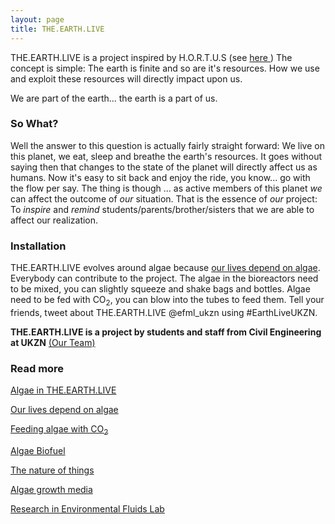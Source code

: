 ```yaml
---
layout: page
title: THE.EARTH.LIVE
---
```


<p>THE.EARTH.LIVE is a project inspired by H.O.R.T.U.S (see <a href="http://www.ecologicstudio.com/v2/project.php?idcat=7&idsubcat=71&idproj=115" target="_blank">here </a>)
The concept is simple: The earth is finite and so are it's resources. How we use and exploit these resources will directly impact upon us.

We are part of the earth... the earth is a part of us.
</p>


### So What?

Well the answer to this question is actually fairly straight forward: We live on this planet, we eat, sleep and breathe the earth's resources. It goes without saying then that changes to the state of the planet will directly affect us as humans. Now it's easy to sit back and enjoy the ride, you know... go with the flow per say. The thing is though ... as active members of this planet _we_ can affect the outcome of _our_ situation. That is the essence of _our_ project: To _inspire_ and _remind_ students/parents/brother/sisters that we are able to affect our realization.


### Installation
THE.EARTH.LIVE evolves around algae because [our lives depend on algae]({{site.url}}/why-algae). Everybody can contribute to the project. The algae in the bioreactors need to be mixed, you can slightly squeeze and shake bags and bottles. Algae need to be fed with CO<sub>2</sub>, you can blow into the tubes to feed them. Tell your friends, tweet about THE.EARTH.LIVE @efml_ukzn using #EarthLiveUKZN.

<!-- link to all EARTH.LIVE.POSTS -->
<!-- can include hard links, but not ideal -->
__THE.EARTH.LIVE is a project by students and staff from Civil Engineering at UKZN__ [(Our Team)]({{site.url}}/earthlive_team)

### Read more
[Algae in THE.EARTH.LIVE]({{site.url}}/about-algae)

[Our lives depend on algae]({{site.url}}/why-algae)

[Feeding algae with CO<sub>2</sub>]({{site.url}}/photosynthesis)

[Algae Biofuel]({{site.url}}/algae-biofuel)

[The nature of things]({{site.url}}/nature-innovations)

[Algae growth media]({{site.url}}/growth-media)

[Research in Environmental Fluids Lab]({{site.url}}/our-research)
